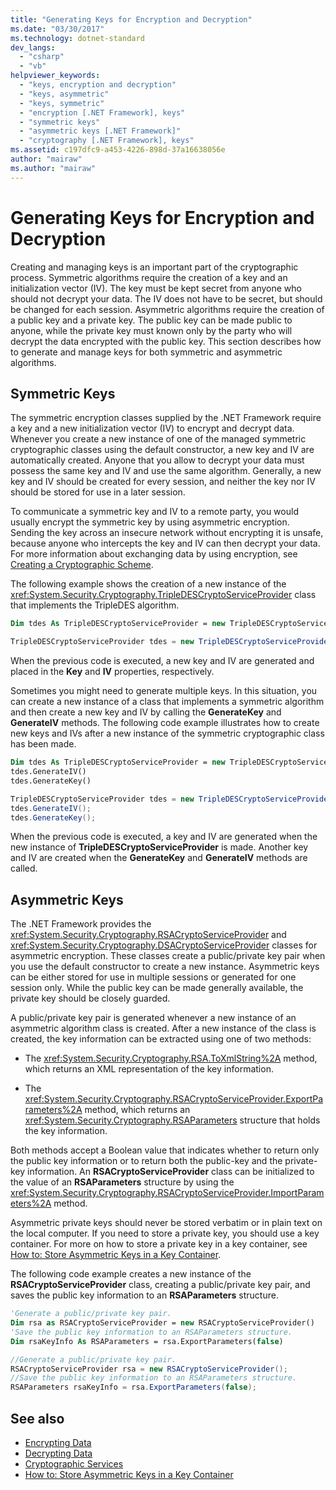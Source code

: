 ```yaml
---
title: "Generating Keys for Encryption and Decryption"
ms.date: "03/30/2017"
ms.technology: dotnet-standard
dev_langs: 
  - "csharp"
  - "vb"
helpviewer_keywords: 
  - "keys, encryption and decryption"
  - "keys, asymmetric"
  - "keys, symmetric"
  - "encryption [.NET Framework], keys"
  - "symmetric keys"
  - "asymmetric keys [.NET Framework]"
  - "cryptography [.NET Framework], keys"
ms.assetid: c197dfc9-a453-4226-898d-37a16638056e
author: "mairaw"
ms.author: "mairaw"
---
```

# Generating Keys for Encryption and Decryption
Creating and managing keys is an important part of the cryptographic process. Symmetric algorithms require the creation of a key and an initialization vector (IV). The key must be kept secret from anyone who should not decrypt your data. The IV does not have to be secret, but should be changed for each session. Asymmetric algorithms require the creation of a public key and a private key. The public key can be made public to anyone, while the private key must known only by the party who will decrypt the data encrypted with the public key. This section describes how to generate and manage keys for both symmetric and asymmetric algorithms.  
  
## Symmetric Keys  
 The symmetric encryption classes supplied by the .NET Framework require a key and a new initialization vector (IV) to encrypt and decrypt data. Whenever you create a new instance of one of the managed symmetric cryptographic classes using the default constructor, a new key and IV are automatically created. Anyone that you allow to decrypt your data must possess the same key and IV and use the same algorithm. Generally, a new key and IV should be created for every session, and neither the key nor IV should be stored for use in a later session.  
  
 To communicate a symmetric key and IV to a remote party, you would usually encrypt the symmetric key by using asymmetric encryption. Sending the key across an insecure network without encrypting it is unsafe, because anyone who intercepts the key and IV can then decrypt your data. For more information about exchanging data by using encryption, see [Creating a Cryptographic Scheme](../../../docs/standard/security/creating-a-cryptographic-scheme.md).  
  
 The following example shows the creation of a new instance of the <xref:System.Security.Cryptography.TripleDESCryptoServiceProvider> class that implements the TripleDES algorithm.  
  
```vb  
Dim tdes As TripleDESCryptoServiceProvider = new TripleDESCryptoServiceProvider()  
```  
  
```csharp  
TripleDESCryptoServiceProvider tdes = new TripleDESCryptoServiceProvider();  
```  
  
 When the previous code is executed, a new key and IV are generated and placed in the **Key** and **IV** properties, respectively.  
  
 Sometimes you might need to generate multiple keys. In this situation, you can create a new instance of a class that implements a symmetric algorithm and then create a new key and IV by calling the **GenerateKey** and **GenerateIV** methods. The following code example illustrates how to create new keys and IVs after a new instance of the symmetric cryptographic class has been made.  
  
```vb  
Dim tdes As TripleDESCryptoServiceProvider = new TripleDESCryptoServiceProvider()  
tdes.GenerateIV()  
tdes.GenerateKey()  
```  
  
```csharp  
TripleDESCryptoServiceProvider tdes = new TripleDESCryptoServiceProvider();  
tdes.GenerateIV();  
tdes.GenerateKey();  
```  
  
 When the previous code is executed, a key and IV are generated when the new instance of **TripleDESCryptoServiceProvider** is made. Another key and IV are created when the **GenerateKey** and **GenerateIV** methods are called.  
  
## Asymmetric Keys  
 The .NET Framework provides the <xref:System.Security.Cryptography.RSACryptoServiceProvider> and <xref:System.Security.Cryptography.DSACryptoServiceProvider> classes for asymmetric encryption. These classes create a public/private key pair when you use the default constructor to create a new instance. Asymmetric keys can be either stored for use in multiple sessions or generated for one session only. While the public key can be made generally available, the private key should be closely guarded.  
  
 A public/private key pair is generated whenever a new instance of an asymmetric algorithm class is created. After a new instance of the class is created, the key information can be extracted using one of two methods:  
  
-   The <xref:System.Security.Cryptography.RSA.ToXmlString%2A> method, which returns an XML representation of the key information.  
  
-   The <xref:System.Security.Cryptography.RSACryptoServiceProvider.ExportParameters%2A> method, which returns an <xref:System.Security.Cryptography.RSAParameters> structure that holds the key information.  
  
 Both methods accept a Boolean value that indicates whether to return only the public key information or to return both the public-key and the private-key information. An **RSACryptoServiceProvider** class can be initialized to the value of an **RSAParameters** structure by using the <xref:System.Security.Cryptography.RSACryptoServiceProvider.ImportParameters%2A> method.  
  
 Asymmetric private keys should never be stored verbatim or in plain text on the local computer. If you need to store a private key, you should use a key container. For more on how to store a private key in a key container, see [How to: Store Asymmetric Keys in a Key Container](../../../docs/standard/security/how-to-store-asymmetric-keys-in-a-key-container.md).  
  
 The following code example creates a new instance of the **RSACryptoServiceProvider** class, creating a public/private key pair, and saves the public key information to an **RSAParameters** structure.  
  
```vb  
'Generate a public/private key pair.  
Dim rsa as RSACryptoServiceProvider = new RSACryptoServiceProvider()  
'Save the public key information to an RSAParameters structure.  
Dim rsaKeyInfo As RSAParameters = rsa.ExportParameters(false)  
```  
  
```csharp  
//Generate a public/private key pair.  
RSACryptoServiceProvider rsa = new RSACryptoServiceProvider();  
//Save the public key information to an RSAParameters structure.  
RSAParameters rsaKeyInfo = rsa.ExportParameters(false);  
```  
  
## See also

- [Encrypting Data](../../../docs/standard/security/encrypting-data.md)
- [Decrypting Data](../../../docs/standard/security/decrypting-data.md)
- [Cryptographic Services](../../../docs/standard/security/cryptographic-services.md)
- [How to: Store Asymmetric Keys in a Key Container](../../../docs/standard/security/how-to-store-asymmetric-keys-in-a-key-container.md)
